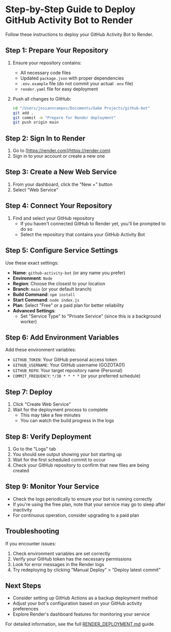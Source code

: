 # Step-by-Step Guide to Deploy GitHub Activity Bot to Render

Follow these instructions to deploy your GitHub Activity Bot to Render.

## Step 1: Prepare Your Repository

1. Ensure your repository contains:
   - All necessary code files
   - Updated `package.json` with proper dependencies
   - `.env.example` file (do not commit your actual `.env` file)
   - `render.yaml` file for easy deployment

2. Push all changes to GitHub:
   ```zsh
   cd "/Users/josianncampos/Documents/Gabe Projects/github-bot"
   git add .
   git commit -m "Prepare for Render deployment"
   git push origin main
   ```

## Step 2: Sign In to Render

1. Go to [https://render.com](https://render.com)
2. Sign in to your account or create a new one

## Step 3: Create a New Web Service

1. From your dashboard, click the "New +" button
2. Select "Web Service"

## Step 4: Connect Your Repository

1. Find and select your GitHub repository
   - If you haven't connected GitHub to Render yet, you'll be prompted to do so
   - Select the repository that contains your GitHub Activity Bot

## Step 5: Configure Service Settings

Use these exact settings:

- **Name**: `github-activity-bot` (or any name you prefer)
- **Environment**: `Node`
- **Region**: Choose the closest to your location
- **Branch**: `main` (or your default branch)
- **Build Command**: `npm install`
- **Start Command**: `node index.js`
- **Plan**: Select "Free" or a paid plan for better reliability
- **Advanced Settings**:
  - Set "Service Type" to "Private Service" (since this is a background worker)

## Step 6: Add Environment Variables

Add these environment variables:

- `GITHUB_TOKEN`: Your GitHub personal access token
- `GITHUB_USERNAME`: Your GitHub username (GOZOTA01)
- `GITHUB_REPO`: Your target repository name (Personal)
- `COMMIT_FREQUENCY`: `*/30 * * * *` (or your preferred schedule)

## Step 7: Deploy

1. Click "Create Web Service"
2. Wait for the deployment process to complete
   - This may take a few minutes
   - You can watch the build progress in the logs

## Step 8: Verify Deployment

1. Go to the "Logs" tab
2. You should see output showing your bot starting up
3. Wait for the first scheduled commit to occur
4. Check your GitHub repository to confirm that new files are being created

## Step 9: Monitor Your Service

- Check the logs periodically to ensure your bot is running correctly
- If you're using the free plan, note that your service may go to sleep after inactivity
- For continuous operation, consider upgrading to a paid plan

## Troubleshooting

If you encounter issues:

1. Check environment variables are set correctly
2. Verify your GitHub token has the necessary permissions
3. Look for error messages in the Render logs
4. Try redeploying by clicking "Manual Deploy" > "Deploy latest commit"

## Next Steps

- Consider setting up GitHub Actions as a backup deployment method
- Adjust your bot's configuration based on your GitHub activity preferences
- Explore Render's dashboard features for monitoring your service

For detailed information, see the full [RENDER_DEPLOYMENT.md](RENDER_DEPLOYMENT.md) guide.
